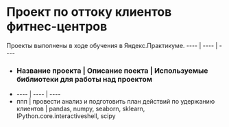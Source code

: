 # Проект по оттоку клиентов фитнес-центров

Проекты выполнены в ходе обучения в Яндекс.Практикуме. 
 ---- | ---- | ----
* ### Название проекта | Описание поекта |  Используемые библиотеки для работы над проектом
*  ---- | ---- | ----
* ппп | провести анализ и подготовить план действий по удержанию клиентов | pandas, numpy, seaborn, sklearn, IPython.core.interactiveshell, scipy

